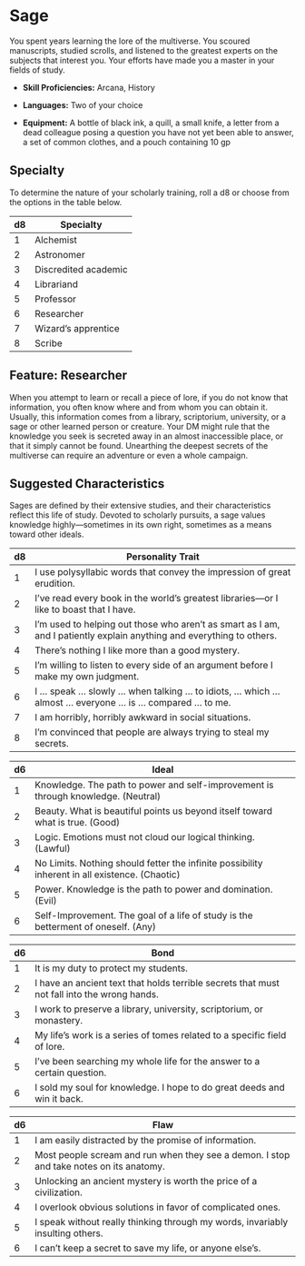 # Sage

You spent years learning the lore of the multiverse. You scoured manuscripts, studied scrolls, and listened to the greatest experts on the subjects that interest you. Your efforts have made you a master in your fields of study.

* **Skill Proficiencies:** Arcana, History

* **Languages:** Two of your choice

* **Equipment:** A bottle of black ink, a quill, a small knife, a letter from a dead colleague posing a question you have not yet been able to answer, a set of common clothes, and a pouch containing 10 gp

## Specialty

To determine the nature of your scholarly training, roll a d8 or choose from the options in the table below.

| d8| Specialty |
| --- | --- |
| 1 | Alchemist |
| 2 | Astronomer |
| 3 | Discredited academic |
| 4 | Librariand |
| 5 | Professor |
| 6 | Researcher |
| 7 | Wizard’s apprentice |
| 8 | Scribe |

## Feature: Researcher

When you attempt to learn or recall a piece of lore, if you do not know that information, you often know where and from whom you can obtain it. Usually, this information comes from a library, scriptorium, university, or a sage or other learned person or creature. Your DM might rule that the knowledge you seek is secreted away in an almost inaccessible place, or that it simply cannot be found. Unearthing the deepest secrets of the multiverse can require an adventure or even a whole campaign.

## Suggested Characteristics

Sages are defined by their extensive studies, and their characteristics reflect this life of study. Devoted to scholarly pursuits, a sage values knowledge highly—sometimes in its own right, sometimes as a means toward other ideals.

| d8 | Personality Trait |
| --- | --- |
| 1 | I use polysyllabic words that convey the impression of great erudition. |
| 2 | I’ve read every book in the world’s greatest libraries—or I like to boast that I have. |
| 3 | I’m used to helping out those who aren’t as smart as I am, and I patiently explain anything and everything to others. |
| 4 | There’s nothing I like more than a good mystery. |
| 5 | I’m willing to listen to every side of an argument before I make my own judgment. |
| 6 | I … speak … slowly … when talking … to idiots, … which … almost … everyone … is … compared … to me. |
| 7 | I am horribly, horribly awkward in social situations. |
| 8 | I’m convinced that people are always trying to steal my secrets. |

| d6 | Ideal |
| --- | --- |
| 1 | Knowledge. The path to power and self-improvement is through knowledge. (Neutral) |
| 2 | Beauty. What is beautiful points us beyond itself toward what is true. (Good) |
| 3 | Logic. Emotions must not cloud our logical thinking. (Lawful) |
| 4 | No Limits. Nothing should fetter the infinite possibility inherent in all existence. (Chaotic) |
| 5 | Power. Knowledge is the path to power and domination. (Evil) |
| 6 | Self-Improvement. The goal of a life of study is the betterment of oneself. (Any) |

| d6 | Bond |
| --- | --- |
| 1 | It is my duty to protect my students. |
| 2 | I have an ancient text that holds terrible secrets that must not fall into the wrong hands. |
| 3 | I work to preserve a library, university, scriptorium, or monastery. |
| 4 | My life’s work is a series of tomes related to a specific field of lore. |
| 5 | I’ve been searching my whole life for the answer to a certain question. |
| 6 | I sold my soul for knowledge. I hope to do great deeds and win it back. |

| d6| Flaw |
| --- | --- |
| 1 | I am easily distracted by the promise of information. |
| 2 | Most people scream and run when they see a demon. I stop and take notes on its anatomy. |
| 3 | Unlocking an ancient mystery is worth the price of a civilization. |
| 4 | I overlook obvious solutions in favor of complicated ones. |
| 5 | I speak without really thinking through my words, invariably insulting others. |
| 6 | I can’t keep a secret to save my life, or anyone else’s. |
